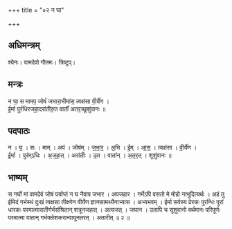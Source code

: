 +++
title = "०२ न घा"

+++
## अधिमन्त्रम्
श्येनः। वामदेवो गौतमः। त्रिष्टुप्।

## मन्त्रः
न घा॒ स मामप॒ जोषं॑ जभारा॒भीमा॑स॒ त्वक्ष॑सा वी॒र्ये॑ण ।  
ई॒र्मा पुरं॑धिरजहा॒दरा॑तीरु॒त वाताँ॑ अतर॒च्छूशु॑वानः ॥

## पदपाठः
न । घ॒ । सः । माम् । अप॑ । जोष॑म् । ज॒भा॒र॒ । अ॒भि । ई॒म् । आ॒स॒ । त्वक्ष॑सा । वी॒र्ये॑ण ।  
ई॒र्मा । पुर॑म्ऽधिः । अ॒ज॒हा॒त् । अरा॑तीः । उ॒त । वाता॑न् । अ॒त॒र॒त् । शूशु॑वानः ॥

## भाष्यम्
स गर्घो मां वामदेवं जोषं पर्याप्तं न घ नैवाप जभार । अपजहार । गर्भेऽपि वसतो मे मोहो नाभूदित्यर्थः । अहं तु ईमिदं गर्भस्थं दुःखं त्वक्षसा तीक्ष्णेन वीर्येण ज्ञानसामर्थ्येनाभ्यास । अभ्यभवम् । ईर्मा सर्वस्य प्रेरकः पुरन्धिः पुरां धारकः परमात्मारातीर्गर्भसंश्रितान् शत्रूनजहात् । अत्यजत् । जघान । उतापि च सूशुवानो वर्थमानः परिपूर्णः परमात्मा वातान् गर्भक्लेशकरान्वायूनतरत् । अतारीत् ॥ २ ॥